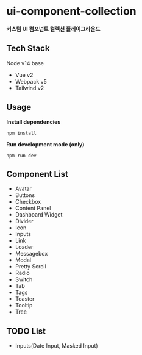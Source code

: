 # ui-component-collection
**커스텀 UI 컴포넌트 컬렉션 플레이그라운드**

## Tech Stack
Node v14 base
- Vue v2
- Webpack v5
- Tailwind v2

## Usage
**Install dependencies**
```
npm install
```

**Run development mode (only)**
```
npm run dev
```

## Component List
- Avatar
- Buttons
- Checkbox
- Content Panel
- Dashboard Widget
- Divider 
- Icon
- Inputs 
- Link
- Loader
- Messagebox
- Modal
- Pretty Scroll
- Radio
- Switch
- Tab
- Tags 
- Toaster
- Tooltip
- Tree

## TODO List
- Inputs(Date Input, Masked Input)